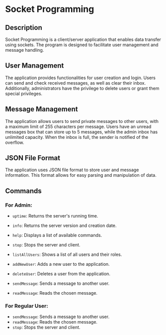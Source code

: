 # Socket Programming

## Description
Socket Programming is a client/server application that enables data transfer using sockets. The program is designed to facilitate user management and message handling.

## User Management
The application provides functionalities for user creation and login. Users can send and check received messages, as well as clear their inbox. Additionally, administrators have the privilege to delete users or grant them special privileges.

## Message Management
The application allows users to send private messages to other users, with a maximum limit of 255 characters per message. Users have an unread messages box that can store up to 5 messages, while the admin inbox has unlimited capacity. When the inbox is full, the sender is notified of the overflow.

## JSON File Format
The application uses JSON file format to store user and message information. This format allows for easy parsing and manipulation of data.

## Commands

### For Admin:
- `uptime`: Returns the server's running time.
- `info`: Returns the server version and creation date.
- `help`: Displays a list of available commands.
- `stop`: Stops the server and client.

- `listAllUsers`: Shows a list of all users and their roles.
- `addNewUser`: Adds a new user to the application.
- `deleteUser`: Deletes a user from the application.
- `sendMessage`: Sends a message to another user.
- `readMessage`: Reads the chosen message.

### For Regular User:
- `sendMessage`: Sends a message to another user.
- `readMessage`: Reads the chosen message.
- `stop`: Stops the server and client.
